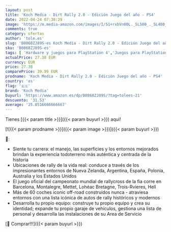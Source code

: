```yaml
---
layout: post
title: 'Koch Media - Dirt Rally 2.0 - Edición Juego del año - PS4'
date: 2022-04-24 07:38:29
image: 'https://m.media-amazon.com/images/I/51+rxbVn00L._SL500_._SL400_.jpg'
comments: true
category: ofertas
author: 'tole.es'
slug: 'B0868ZJ89S-es Koch Media - Dirt Rally 2.0 - Edición Juego del año - PS4'
sku: 'B0868ZJ89S-es'
tags: [ 'Hardware y juegos para PlayStation 4','Juegos para PlayStation 4','Videojuegos','koch media','ps4','🇪🇸', ]
actualPrice: 27.38 EUR
currency: EUR
price: 27.38
comparePrice: 39.99 EUR
prodname: 'Koch Media - Dirt Rally 2.0 - Edición Juego del año - PS4'
country: 'es'
flag: '🇪🇸'
brand: 'Koch Media'
buyurl: 'https://www.amazon.es/dp/B0868ZJ89S/?tag=tolees-21'
descuento: '31.53'
average: '25.8516666666667'
---
```


Tienes [{{< param title >}}]({{< param buyurl >}}) aqui!

[![{{< param prodname >}}]({{< param image >}})]({{< param buyurl >}})

🔎:

- Siente tu carrera: el manejo, las superficies y los entornos mejorados brindan la experiencia todoterreno más auténtica y centrada de la historia
- Ubicaciones de rally de la vida real: conduce a través de los impresionantes entornos de Nueva Zelanda, Argentina, España, Polonia, Australia y los Estados Unidos
- El juego oficial del campeonato mundial de rallycross de la fia corre en Barcelona, ​​Montalegre, Mettet, Lohéac Bretagne, Trois-Rvieres, Hell
- Más de 60 coches iconic off-road construidos nunca - atraviesa entornos con una lista icónica de autos de rally históricos y modernos
- Desarrolla tu propio equipo: construye tu propio equipo y crea su identidad; expande tu propio garaje de vehículos, gestiona una lista de personal y desarrolla las instalaciones de su Area de Servicio

[🛒 Comprar!!!]({{< param buyurl >}})
